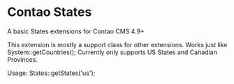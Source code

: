 # Contao States
A basic States extensions for Contao CMS 4.9+

This extension is mostly a support class for other extensions. Works just like System::getCountries(); 
Currently only supports US States and Canadian Provinces.

Usage:
States::getStates('us');
